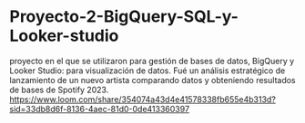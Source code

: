 # Proyecto-2-BigQuery-SQL-y-Looker-studio
proyecto en el que se utilizaron para gestión de bases de datos, BigQuery y Looker Studio: para visualización de datos. Fué un análisis estratégico de lanzamiento de un nuevo artista comparando datos y obteniendo resultados de bases de Spotify 2023.
https://www.loom.com/share/354074a43d4e41578338fb655e4b313d?sid=33db8d6f-8136-4aec-81d0-0de413360397
